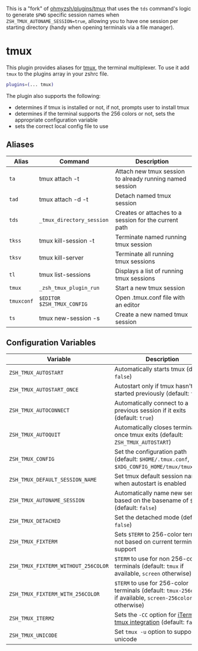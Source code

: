 This is a "fork" of [ohmyzsh/plugins/tmux](https://github.com/ohmyzsh/ohmyzsh/tree/master/plugins/tmux)
that uses the `tds` command's logic to generate `$PWD` specific session names
when `ZSH_TMUX_AUTONAME_SESSION=true`, allowing you to have one session per
starting directory (handy when opening terminals via a file manager).

# tmux

This plugin provides aliases for [tmux](https://tmux.github.io/), the terminal multiplexer. To use it add
`tmux` to the plugins array in your zshrc file.

```zsh
plugins=(... tmux)
```

The plugin also supports the following:

- determines if tmux is installed or not, if not, prompts user to install tmux
- determines if the terminal supports the 256 colors or not, sets the appropriate configuration variable
- sets the correct local config file to use

## Aliases

| Alias      | Command                    | Description                                              |
| ---------- | -------------------------- | -------------------------------------------------------- |
| `ta`       | tmux attach -t             | Attach new tmux session to already running named session |
| `tad`      | tmux attach -d -t          | Detach named tmux session                                |
| `tds`      | `_tmux_directory_session`  | Creates or attaches to a session for the current path    |
| `tkss`     | tmux kill-session -t       | Terminate named running tmux session                     |
| `tksv`     | tmux kill-server           | Terminate all running tmux sessions                      |
| `tl`       | tmux list-sessions         | Displays a list of running tmux sessions                 |
| `tmux`     | `_zsh_tmux_plugin_run`     | Start a new tmux session                                 |
| `tmuxconf` | `$EDITOR $ZSH_TMUX_CONFIG` | Open .tmux.conf file with an editor                      |
| `ts`       | tmux new-session -s        | Create a new named tmux session                          |

## Configuration Variables

| Variable                            | Description                                                                                                                    |
| ----------------------------------- | ------------------------------------------------------------------------------------------------------------------------------ |
| `ZSH_TMUX_AUTOSTART`                | Automatically starts tmux (default: `false`)                                                                                   |
| `ZSH_TMUX_AUTOSTART_ONCE`           | Autostart only if tmux hasn't been started previously (default: `true`)                                                        |
| `ZSH_TMUX_AUTOCONNECT`              | Automatically connect to a previous session if it exits (default: `true`)                                                      |
| `ZSH_TMUX_AUTOQUIT`                 | Automatically closes terminal once tmux exits (default: `ZSH_TMUX_AUTOSTART`)                                                  |
| `ZSH_TMUX_CONFIG`                   | Set the configuration path (default: `$HOME/.tmux.conf`, `$XDG_CONFIG_HOME/tmux/tmux.conf`)                                    |
| `ZSH_TMUX_DEFAULT_SESSION_NAME`     | Set tmux default session name when autostart is enabled                                                                        |
| `ZSH_TMUX_AUTONAME_SESSION`         | Automatically name new sessions based on the basename of `$PWD` (default: `false`)                                             |
| `ZSH_TMUX_DETACHED`                 | Set the detached mode (default: `false`)                                                                                       |
| `ZSH_TMUX_FIXTERM`                  | Sets `$TERM` to 256-color term or not based on current terminal support                                                        |
| `ZSH_TMUX_FIXTERM_WITHOUT_256COLOR` | `$TERM` to use for non 256-color terminals (default: `tmux` if available, `screen` otherwise)                                  |
| `ZSH_TMUX_FIXTERM_WITH_256COLOR`    | `$TERM` to use for 256-color terminals (default: `tmux-256color` if available, `screen-256color` otherwise)                    |
| `ZSH_TMUX_ITERM2`                   | Sets the `-CC` option for [iTerm2 tmux integration](https://iterm2.com/documentation-tmux-integration.html) (default: `false`) |
| `ZSH_TMUX_UNICODE`                  | Set `tmux -u` option to support unicode                                                                                        |
